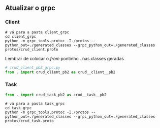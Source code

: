 ## Atualizar o grpc

### Client

```shell
# vá para a pasta client_grpc
cd client_grpc
python -m grpc_tools.protoc -I./protos --python_out=./generated_classes --grpc_python_out=./generated_classes protos/crud_client.proto
```

Lembrar de colocar o _from_ pontinho _._  nas classes geradas

```python
# crud_client_pb2_grpc.py
from . import crud_client_pb2 as crud__client__pb2
```

### Task

```python
from . import crud_task_pb2 as crud__task__pb2
```

```shell
# vá para a pasta task_grpc
cd task_grpc
python -m grpc_tools.protoc -I./protos --python_out=./generated_classes --grpc_python_out=./generated_classes protos/crud_task.proto
```
